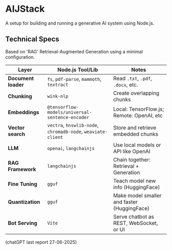 # AIJStack

A setup for building and running a generative AI system using Node.js.

## Technical Specs

Based on 'RAG' Retrieval-Augmented Generation using a minimal configuration.

| Layer               | Node.js Tool/Lib                                             | Notes                                       |
| ------------------- | ------------------------------------------------------------ | ------------------------------------------- |
|**Document loader**  | `fs`, `pdf-parse`, `mammoth`, `textract`                     | Read `.txt`, `.pdf`, `.docx`, etc.          |
| **Chunking**        | `wink-nlp`                                                   | Create overlapping chunks                   |
| **Embeddings**      | `@tensorflow-models/universal-sentence-encoder`              | Local: TensorFlow\.js; Remote: OpenAI, etc  |
| **Vector search**   | `vectra`, `hnswlib-node`, `chromadb-node`, `weaviate-client` | Store and retrieve embedded chunks          |
| **LLM**             | `openai`, `langchainjs`                                      | Use local models or API like OpenAI         |
| **RAG Framework**   | `langchainjs`                                                | Chain together: Retrieval + Generation      |
| **Fine Tuning**     | `gguf`                                                       | Teach model new info (HuggingFace)          |
| **Quantization**    | `gguf`                                                       | Make model smaller and faster (HuggingFace) |
| **Bot Serving**     | `Vite`                                                       | Serve chatbot as REST, WebSocket, or UI     |

(chatGPT last report 27-06-2025)
